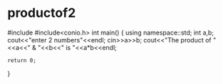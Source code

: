 # productof2

#include<iostream>
#include<conio.h>
int main()
{ 
    using namespace::std;
    int a,b;
    cout<<"enter 2 numbers"<<endl;
    cin>>a>>b;
    cout<<"The product of  "<<a<<" & "<<b<<" is "<<a*b<<endl;
    
    return 0;
    
 }
